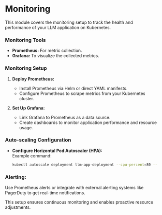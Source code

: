 # Monitoring

This module covers the monitoring setup to track the health and performance of your LLM application on Kubernetes.

### Monitoring Tools

- **Prometheus:** For metric collection.
- **Grafana:** To visualize the collected metrics.

### Monitoring Setup

1. **Deploy Prometheus:**
   - Install Prometheus via Helm or direct YAML manifests.
   - Configure Prometheus to scrape metrics from your Kubernetes cluster.

2. **Set Up Grafana:**
   - Link Grafana to Prometheus as a data source.
   - Create dashboards to monitor application performance and resource usage.

### Auto-scaling Configuration

- **Configure Horizontal Pod Autoscaler (HPA):**  
  Example command:
  ```bash
  kubectl autoscale deployment llm-app-deployment --cpu-percent=80 --min=3 --max=10
  ```

### Alerting:
Use Prometheus alerts or integrate with external alerting systems like PagerDuty to get real-time notifications.

This setup ensures continuous monitoring and enables proactive resource adjustments.